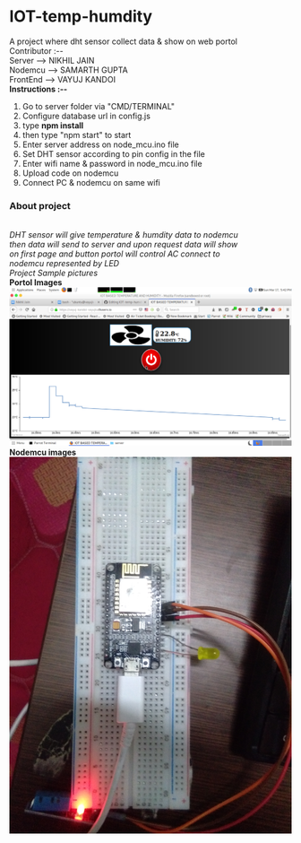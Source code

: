 # IOT-temp-humdity
A project where dht sensor collect data &amp; show on web portol
<br>
Contributor :-- <br>
Server --> NIKHIL JAIN<br>
Nodemcu --> SAMARTH GUPTA<br>
FrontEnd --> VAYUJ KANDOI<br>
<b>Instructions :--</b>
<br>
<ol>
  <li>Go to server folder via "CMD/TERMINAL"</li>
  <li>Configure database url in config.js</li>
  <li>type <b>npm install</b></li>
  <li>then type "npm start" to start</li>
  <li>Enter server address on node_mcu.ino file</li>
  <li>Set DHT sensor according to pin config in the file</li>
  <li>Enter wifi name & password in node_mcu.ino file</li>
  <li>Upload code on nodemcu</li>
  <li>Connect PC & nodemcu on same wifi</li>
</ol>
<h3>About project</h3>
<br>
<i>DHT sensor will give temperature & humdity data to nodemcu<br>
then data will send to server and upon request data will show <br>
on first page and button portol will control AC connect to <br>
nodemcu represented by LED</i>
<br>
<i>Project Sample pictures</i><br>
<b>Portol Images</b><br>
<img src="./images/ac_off.png" /><br>
<b>Nodemcu images</b><br>
<img src="./images/node_mcu.jpg" /><br>

